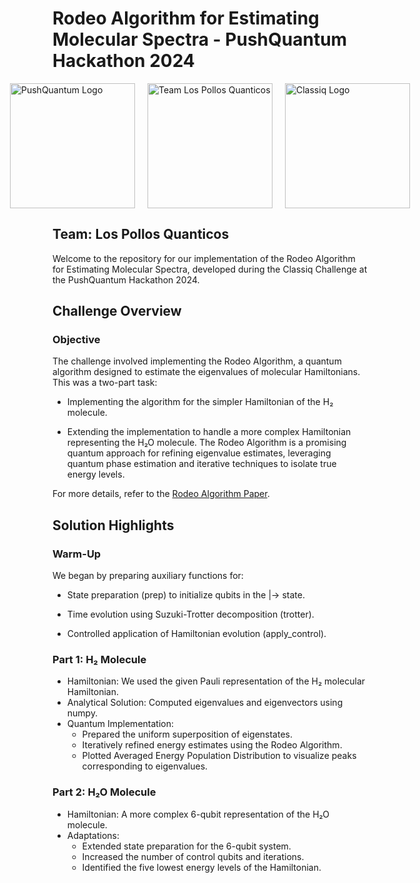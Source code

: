 # Rodeo Algorithm for Estimating Molecular Spectra - PushQuantum Hackathon 2024

<div style="display: flex; justify-content: center; align-items: center; gap: 20px;">
    <img src="https://cdn.prod.website-files.com/5f915ec4379c34302a83736b/660e173489e3c514aeb5094f_New_logo_symbol_no_background.png" alt="PushQuantum Logo" style="width: 200px; height: auto;" />
    <img src="https://avatars.githubusercontent.com/u/190467285?s=400&u=f1cd2ff965acf448e997e31e12778ec64f23b372&v=4" alt="Team Los Pollos Quanticos" style="width: 200px; height: auto;" />
    <img src="https://docs.classiq.io/resources/classiq-logo.svg" alt="Classiq Logo" style="width: 200px; height: auto;" />
</div>

## Team: Los Pollos Quanticos
Welcome to the repository for our implementation of the Rodeo Algorithm for Estimating Molecular Spectra, developed during the Classiq Challenge at the PushQuantum Hackathon 2024.

## Challenge Overview
### Objective
The challenge involved implementing the Rodeo Algorithm, a quantum algorithm designed to estimate the eigenvalues of molecular Hamiltonians. This was a two-part task:

- Implementing the algorithm for the simpler Hamiltonian of the H₂ molecule.

- Extending the implementation to handle a more complex Hamiltonian representing the H₂O molecule.
The Rodeo Algorithm is a promising quantum approach for refining eigenvalue estimates, leveraging quantum phase estimation and iterative techniques to isolate true energy levels.

For more details, refer to the [Rodeo Algorithm Paper](https://arxiv.org/pdf/2009.04092).

## Solution Highlights
### Warm-Up
We began by preparing auxiliary functions for:

- State preparation (prep) to initialize qubits in the |-> state.

- Time evolution using Suzuki-Trotter decomposition (trotter).
- Controlled application of Hamiltonian evolution (apply_control).

### Part 1: H₂ Molecule
- Hamiltonian: We used the given Pauli representation of the H₂ molecular Hamiltonian.
- Analytical Solution: Computed eigenvalues and eigenvectors using numpy.
- Quantum Implementation:
    - Prepared the uniform superposition of eigenstates.
    - Iteratively refined energy estimates using the Rodeo Algorithm.
    - Plotted Averaged Energy Population Distribution to visualize peaks corresponding to eigenvalues.

### Part 2: H₂O Molecule
- Hamiltonian: A more complex 6-qubit representation of the H₂O molecule.
- Adaptations:
  - Extended state preparation for the 6-qubit system.
  - Increased the number of control qubits and iterations.
  - Identified the five lowest energy levels of the Hamiltonian.